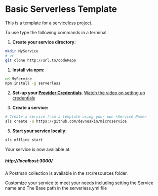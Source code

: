 # Basic Serverless Template 

This is a template for a serviceless project.

To use type the following commands in a terminal:


1. **Create your service directory:**
  ```bash
  mkdir MyService
  # or
  git clone http://url.to/codeRepo
  ```

1. **Install via npm:**
  ```bash
  cd MyService
  npm install -g serverless
  ```
2. **Set-up your [Provider Credentials](https://github.com/serverless/serverless/blob/master/docs/providers/aws/guide/credentials.md)**. [Watch the video on setting up credentials](https://www.youtube.com/watch?v=HSd9uYj2LJA)
 
 
3. **Create a service:**
  ```bash
  # Create a service from a template using your own <Service Name>
  sls create -u https://github.com/devnuskin/microservice
  ```

5. **Start your service locally:**
  ```bash
  sls offline start
  ```

Your service is now available at: 
##### http://localhost:3000/

A Postman collection is available in the src/resources folder.

Customize your service to meet your needs including setting the Service name and The Base path in the serverless.yml file


